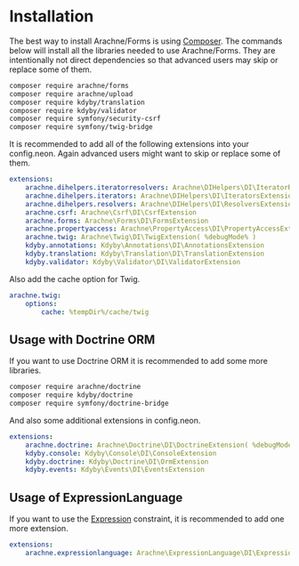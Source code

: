 Installation
====

The best way to install Arachne/Forms is using [Composer](http://getcomposer.org/). The commands below will install all the libraries needed to use Arachne/Forms. They are intentionally not direct dependencies so that advanced users may skip or replace some of them.

```sh
composer require arachne/forms
composer require arachne/upload
composer require kdyby/translation
composer require kdyby/validator
composer require symfony/security-csrf
composer require symfony/twig-bridge
```

It is recommended to add all of the following extensions into your config.neon. Again advanced users might want to skip or replace some of them.

```yml
extensions:
	arachne.dihelpers.iteratorresolvers: Arachne\DIHelpers\DI\IteratorResolversExtension
	arachne.dihelpers.iterators: Arachne\DIHelpers\DI\IteratorsExtension
	arachne.dihelpers.resolvers: Arachne\DIHelpers\DI\ResolversExtension
	arachne.csrf: Arachne\Csrf\DI\CsrfExtension
	arachne.forms: Arachne\Forms\DI\FormsExtension
	arachne.propertyaccess: Arachne\PropertyAccess\DI\PropertyAccessExtension
	arachne.twig: Arachne\Twig\DI\TwigExtension( %debugMode% )
	kdyby.annotations: Kdyby\Annotations\DI\AnnotationsExtension
	kdyby.translation: Kdyby\Translation\DI\TranslationExtension
	kdyby.validator: Kdyby\Validator\DI\ValidatorExtension
```

Also add the cache option for Twig.

```yml
arachne.twig:
	options:
		cache: %tempDir%/cache/twig
```

Usage with Doctrine ORM
----

If you want to use Doctrine ORM it is recommended to add some more libraries.

```sh
composer require arachne/doctrine
composer require kdyby/doctrine
composer require symfony/doctrine-bridge
```

And also some additional extensions in config.neon.

```yml
extensions:
	arachne.doctrine: Arachne\Doctrine\DI\DoctrineExtension( %debugMode% )
	kdyby.console: Kdyby\Console\DI\ConsoleExtension
	kdyby.doctrine: Kdyby\Doctrine\DI\OrmExtension
	kdyby.events: Kdyby\Events\DI\EventsExtension
```

Usage of ExpressionLanguage
----

If you want to use the [Expression](http://symfony.com/doc/current/reference/constraints/Expression.html) constraint, it is recommended to add one more extension.

```yml
extensions:
	arachne.expressionlanguage: Arachne\ExpressionLanguage\DI\ExpressionLanguage
```
